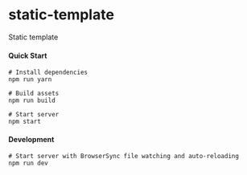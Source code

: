 # static-template

Static template

#### Quick Start

```
# Install dependencies
npm run yarn

# Build assets
npm run build

# Start server
npm start
```

#### Development

```
# Start server with BrowserSync file watching and auto-reloading
npm run dev
```
